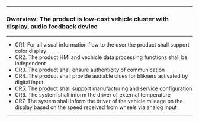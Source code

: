 <hr/>

### Owerview: The product is low-cost vehicle cluster with display, audio feedback device 

<hr/>

* CR1. For all visual information flow to the user the product shall support color display
* CR2. The product HMI and vechicle data processing functions shall be independent
* CR3. The product shall ensure authenticity of communication
* CR4. The product shall provide audiable clues for blikners activated by digital input
* CR5. The product shall support manufacturing and service configuration
* CR6. The system shall inform the driver of external temperature
* CR7. The system shall inform the driver of the vehicle mileage on the display based on the speed received from wheels via analog input 

<hr/>
